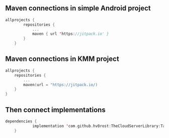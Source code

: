 ## Maven connections in simple Android project
```Kotlin
allprojects {
        repositories {
            ...
            maven { url 'https://jitpack.io' }
        }
    }
```
## Maven connections in KMM project
```Kotlin
allprojects {
    repositories {
        ...
        maven(url = "https://jitpack.io/)
    }
}
```

## Then connect implementations
```Kotlin
dependencies {
	        implementation 'com.github.hv0rost:TheCloudServerLibrary:Tag'
	}
```
